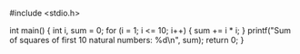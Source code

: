 #include <stdio.h>

int main() {
    int i, sum = 0;
    for (i = 1; i <= 10; i++) {
        sum += i * i;
    }
    printf("Sum of squares of first 10 natural numbers: %d\n", sum);
    return 0;
}
